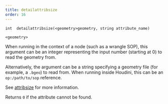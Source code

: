 ```yaml
---
title: detailattribsize
order: 16
---
```

`int  detailattribsize(<geometry>geometry, string attribute_name)`

`<geometry>`

When running in the context of a node (such as a wrangle SOP), this argument can be an integer representing the input number (starting at 0) to read the geometry from.

Alternatively, the argument can be a string specifying a geometry file (for example, a `.bgeo`) to read from. When running inside Houdini, this can be an `op:/path/to/sop` reference.

See [attribsize](attribsize.html "Returns the size of a geometry attribute.") for more information.

Returns `0` if the attribute cannot be found.

